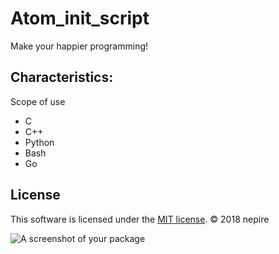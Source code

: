 # Atom_init_script

Make your happier programming!

## Characteristics:
Scope of use
 - C
 - C++
 - Python
 - Bash
 - Go

 ## License

 This software is licensed under the [MIT license][1]. © 2018 nepire


 [1]: https://github.com/Nepire/Atom_init_script/blob/master/LICENSE.md


![A screenshot of your package](https://f.cloud.github.com/assets/69169/2290250/c35d867a-a017-11e3-86be-cd7c5bf3ff9b.gif)
